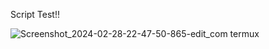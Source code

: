 Script Test!!

![Screenshot_2024-02-28-22-47-50-865-edit_com termux](https://github.com/SpecterXVI/Poison/assets/161667091/62b61b90-e2c4-4cee-a503-79bc2659ffca)
